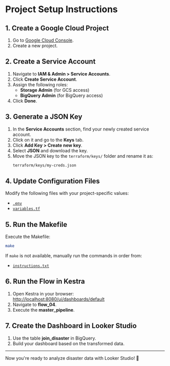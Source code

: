 # Project Setup Instructions

## 1. Create a Google Cloud Project
1. Go to [Google Cloud Console](https://console.cloud.google.com/).
2. Create a new project.

## 2. Create a Service Account
1. Navigate to **IAM & Admin > Service Accounts**.
2. Click **Create Service Account**.
3. Assign the following roles:
   - **Storage Admin** (for GCS access)
   - **BigQuery Admin** (for BigQuery access)
4. Click **Done**.

## 3. Generate a JSON Key
1. In the **Service Accounts** section, find your newly created service account.
2. Click on it and go to the **Keys** tab.
3. Click **Add Key > Create new key**.
4. Select **JSON** and download the key.
5. Move the JSON key to the `terraform/keys/` folder and rename it as:
   ```sh
   terraform/keys/my-creds.json
   ```

## 4. Update Configuration Files
Modify the following files with your project-specific values:
- [`.env`](link_here)
- [`variables.tf`](link_here)

## 5. Run the Makefile
Execute the Makefile:
```sh
make
```
If `make` is not available, manually run the commands in order from:
- [`instructions.txt`](link_here)

## 6. Run the Flow in Kestra
1. Open Kestra in your browser: [http://localhost:8080/ui/dashboards/default](http://localhost:8080/ui/dashboards/default)
2. Navigate to **flow_04**.
3. Execute the **master_pipeline**.

## 7. Create the Dashboard in Looker Studio
1. Use the table **join_disaster** in BigQuery.
2. Build your dashboard based on the transformed data.

---
Now you're ready to analyze disaster data with Looker Studio! 🚀

